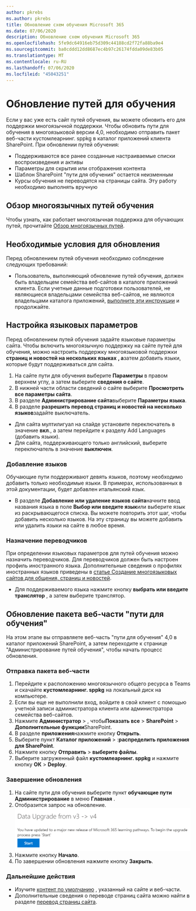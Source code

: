 ```yaml
---
author: pkrebs
ms.author: pkrebs
title: Обновление схем обучения Microsoft 365
ms.date: 07/06/2020
description: Обновление схем обучения Microsoft 365
ms.openlocfilehash: 5fe9dc64916eb75d309c44188cd2f72fa88ba9e4
ms.sourcegitcommit: ba0cddd12dd8687ec4b97c26174fdda09de83b05
ms.translationtype: MT
ms.contentlocale: ru-RU
ms.lasthandoff: 07/06/2020
ms.locfileid: "45043251"
---
```

# <a name="update-learning-pathways"></a>Обновление путей для обучения
Если у вас уже есть сайт путей обучения, вы можете обновить его для поддержки многоязычной поддержки. Чтобы обновить пути для обучения в многоязыковой версии 4,0, необходимо отправить пакет веб-части кустомлеарнинг. sppkg в каталог приложений клиента SharePoint. При обновлении путей обучения:  

- Поддерживаются все ранее созданные настраиваемые списки воспроизведения и активы
- Параметры для скрытия или отображения контента
- Шаблон SharePoint "пути для обучения" остается неизменным
- Курсы обучения не переводятся на страницы сайта. Эту работу необходимо выполнять вручную

## <a name="read-the-learning-pathways-multilingual-overview"></a>Обзор многоязычных путей обучения
Чтобы узнать, как работает многоязычная поддержка для обучающих путей, прочитайте [Обзор многоязычных путей](custom_overview.md). 

## <a name="prerequisites-to-update"></a>Необходимые условия для обновления
Перед обновлением путей обучения необходимо соблюдение следующих требований:
- Пользователь, выполняющий обновление путей обучения, должен быть владельцем семейства веб-сайтов в каталоге приложений клиента. Если учетные данные подготовки пользователей, не являющиеся владельцами семейства веб-сайтов, не являются владельцами каталога приложений, [выполните эти инструкции](addappadmin.md) и продолжайте. 

## <a name="set-language-settings"></a>Настройка языковых параметров 
Перед обновлением путей обучения задайте языковые параметры сайта. Чтобы включить многоязычную поддержку на сайте путей для обучения, можно настроить поддержку многоязыковой поддержки **страниц и новостей на нескольких языках** **, а**затем добавить языки, которые будут поддерживаться для сайта.
1.  На сайте пути для обучения выберите **Параметры** в правом верхнем углу, а затем выберите **сведения о сайте**.
2.  В нижней части области сведений о сайте выберите **Просмотреть все параметры сайта**.
3.  В разделе **Администрирование сайта**выберите **Параметры языка**.
4.  В разделе **разрешить перевод страниц и новостей на несколько языков**задайте выключатель. 
- Для сайта мултилигуал на слайде установите переключатель в значение **вкл**., а затем перейдите к разделу Add Languages (добавить языки). 
- Для сайта, поддерживающего только английский, выберите переключатель в значение **выключен**.

### <a name="add-languages"></a>Добавление языков
Обучающие пути поддерживают девять языков, поэтому необходимо добавить только необходимые языки. В примерах, использованных в этой документации, будет добавлен итальянский язык. 
- В разделе **Добавление или удаление языков сайта**начните ввод названия языка в поле **Выбор или введите язык**или выберите язык из раскрывающегося списка. Вы можете повторить этот шаг, чтобы добавить несколько языков. На эту страницу вы можете добавить или удалить языки на сайте в любое время.
 
### <a name="assign-translators"></a>Назначение переводчиков
При определении языковых параметров для путей обучения можно назначить переводчиков. Для переводчиков должен быть настроен профиль иностранного языка. Дополнительные сведения о профилях иностранных языков приведены в [статье Создание многоязыковых сайтов для общения, страниц и новостей](https://support.office.com/article/2bb7d610-5453-41c6-a0e8-6f40b3ed750c).  
- Для поддерживаемого языка нажмите кнопку **выбрать или введите транслятор** , а затем выберите транслятор. 

## <a name="update-the-learning-pathways-web-part-package"></a>Обновление пакета веб-части "пути для обучения"
На этом этапе вы отправляете веб-часть "пути для обучения" 4,0 в каталог приложений SharePoint, а затем переходите к странице "Администрирование путей обучения", чтобы начать процесс обновления.

### <a name="upload-the-web-part-package"></a>Отправка пакета веб-части
1.  Перейдите к расположению многоязычного общего ресурса в Teams и скачайте **кустомлеарнинг. sppkg** на локальный диск на компьютере. 
2.  Если вы еще не выполнили вход, войдите в свой клиент с помощью учетной записи администратора клиента или администратора семейства веб-сайтов. 
3.  Нажмите **Администратор**  >  , чтобы**Показать все**  >  **SharePoint**  >  **Дополнительные функции**SharePoint. 
4.  В разделе **приложения**нажмите кнопку **Открыть**. 
5.  Выберите пункт **Каталог приложений**  >  :**распределить приложения для SharePoint**. 
6.  Нажмите кнопку **Отправить**  >  **выберите файлы**. 
7.  Выберите загруженный файл **кустомлеарнинг. sppkg** и нажмите кнопку **ОК**  >  **Deploy**. 

### <a name="complete-the-update"></a>Завершение обновления
1.  На сайте пути для обучения выберите пункт **обучающие пути Администрирование** в меню **Главная** . 
2.  Отобразится запрос на обновление. 
![custom_update_adminprompt_ml.png](media/custom_update_adminprompt_ml.png)
3.  Нажмите кнопку **Начало**. 
4. По завершении обновления нажмите кнопку **Закрыть**. 

### <a name="next-steps"></a>Дальнейшие действия
- Изучите [контент по умолчанию](custom_exploresite.md) , указанный на сайте и веб-части.
- Дополнительные сведения о переводе страниц сайта можно найти в разделе [перевод страниц сайта](custom_translate_page_ml.md). 

